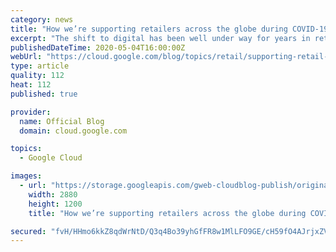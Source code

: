 ```yaml
---
category: news
title: "How we’re supporting retailers across the globe during COVID-19"
excerpt: "The shift to digital has been well under way for years in retail, but today, retailers have a new sense of urgency to digitally transform as the industry responds to COVID-19. The pandemic has dramatically impacted the retail industry at-large, exposing gaps in omnichannel capabilities, business continuity"
publishedDateTime: 2020-05-04T16:00:00Z
webUrl: "https://cloud.google.com/blog/topics/retail/supporting-retail-operations-during-covid-19/"
type: article
quality: 112
heat: 112
published: true

provider:
  name: Official Blog
  domain: cloud.google.com

topics:
  - Google Cloud

images:
  - url: "https://storage.googleapis.com/gweb-cloudblog-publish/original_images/Google_Cloud_retail.jpg"
    width: 2880
    height: 1200
    title: "How we’re supporting retailers across the globe during COVID-19"

secured: "fvH/HHmo6kkZ8qdWrNtD/Q3q4Bo39yhGfFR8w1MlLFO9GE/cH59fO4AJrjxZVrBhKHFSxPlFHCSZbCmSNme1Ns5BygTwrK9waBBQ/Wa9SqSVmQR3xkXzSMbsHPvwr5uqIAvikMcH9z7/9Ok1UyFARYtdpWML1df+PbrXuCY/PelZlk88N6TGP27oX//vHnBDkZIONIOgKF3WBu69dIOyVBs8zRDIj+MHRPauViIZ8tm2kFF7Q9XpNMl2EJDQRYKNaGaCOqEXt33BAuAw2sGbfY2fvGK90gb3y9Co/GG8ZGj2fr/k+S/ZANwHNTz+LDBmrZwrQ8Szd+UwxUR4C6hr9Q==;l4mMO+jYmV1c+ewwUo6Rhw=="
---
```


